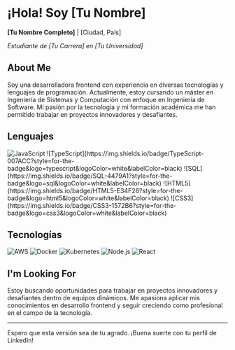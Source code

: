 # ¡Hola! Soy [Tu Nombre]

**[Tu Nombre Completo]** | [Ciudad, País]

*Estudiante de [Tu Carrera] en [Tu Universidad]*

## About Me

Soy una desarrolladora frontend con experiencia en diversas tecnologías y lenguajes de programación. Actualmente, estoy cursando un máster en Ingeniería de Sistemas y Computación con enfoque en Ingeniería de Software. Mi pasión por la tecnología y mi formación académica me han permitido trabajar en proyectos innovadores y desafiantes.

## Lenguajes
<img src="https://img.shields.io/badge/javascript-black?style=for-the-badge&logo=javascript&logoColor=F7DF1E" alt="JavaScript"/>
![TypeScript](https://img.shields.io/badge/TypeScript-007ACC?style=for-the-badge&logo=typescript&logoColor=white&labelColor=black)
![SQL](https://img.shields.io/badge/SQL-4479A1?style=for-the-badge&logo=sql&logoColor=white&labelColor=black)
![HTML5](https://img.shields.io/badge/HTML5-E34F26?style=for-the-badge&logo=html5&logoColor=white&labelColor=black)
![CSS3](https://img.shields.io/badge/CSS3-1572B6?style=for-the-badge&logo=css3&logoColor=white&labelColor=black)

## Tecnologías

![AWS](https://camo.githubusercontent.com/1a5b4f9d66d7c4b77ae5b168e3a8a84de378879ed0153d8a720506601232fcf9/68747470733a2f2f696d672e736869656c64732e696f2f62616467652f2d4157532d3030303f266c6f676f3d616d617a6f6e2d617773)
![Docker](https://camo.githubusercontent.com/2fbf8a3e7b87ec0c1ec7dfd5c7b7d23a307cf04b2fae24fd7cdd6e1719d7b911/68747470733a2f2f696d672e736869656c64732e696f2f62616467652f2d446f636b65722d3030303f266c6f676f3d646f636b6572)
![Kubernetes](https://camo.githubusercontent.com/66f5ec7b727925ba643c568e2da2790eb1ab6e7f0d275f3b13ddf9a1d1b8c499/68747470733a2f2f696d672e736869656c64732e696f2f62616467652f2d4b756265726e657465732d3030303f266c6f676f3d6b756265726e65746573)
![Node.js](https://camo.githubusercontent.com/3c352ef2e43e7a62d6143b34b70cdb3263244d318152ae592b2fbe48c1e194cd/68747470733a2f2f696d672e736869656c64732e696f2f62616467652f2d4e6f64652e6a732d3030303f266c6f676f3d6e6f64652d6a73266c6f676f436f6c6f723d23333939393333)
![React](https://camo.githubusercontent.com/0f8d3f2038117028d6a4f0f2d3e2533d4d8a841db46b8f4f5808a1d2f95b93b6/68747470733a2f2f696d672e736869656c64732e696f2f62616467652f2d52656163742d3030303f266c6f676f3d5265616374)

## I'm Looking For

Estoy buscando oportunidades para trabajar en proyectos innovadores y desafiantes dentro de equipos dinámicos. Me apasiona aplicar mis conocimientos en desarrollo frontend y seguir creciendo como profesional en el campo de la tecnología.

---

Espero que esta versión sea de tu agrado. ¡Buena suerte con tu perfil de LinkedIn!
